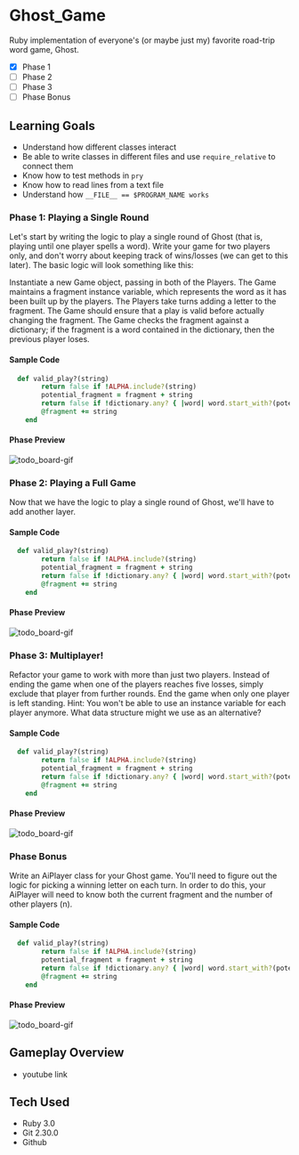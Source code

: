 # Ghost_Game
Ruby implementation of everyone's (or maybe just my) favorite road-trip word game, Ghost.
- [x] Phase 1
- [ ] Phase 2
- [ ] Phase 3
- [ ] Phase Bonus

## Learning Goals
- Understand how different classes interact
- Be able to write classes in different files and use ```require_relative``` to connect them
- Know how to test methods in ```pry```
- Know how to read lines from a text file
- Understand how ```__FILE__ == $PROGRAM_NAME works```

### Phase 1: Playing a Single Round
Let's start by writing the logic to play a single round of Ghost (that is, playing until one player spells a word). Write your game for two players only, and don't worry about keeping track of wins/losses (we can get to this later). The basic logic will look something like this:

Instantiate a new Game object, passing in both of the Players.
The Game maintains a fragment instance variable, which represents the word as it has been built up by the players.
The Players take turns adding a letter to the fragment. The Game should ensure that a play is valid before actually changing the fragment.
The Game checks the fragment against a dictionary; if the fragment is a word contained in the dictionary, then the previous player loses.

#### Sample Code
```Ruby
  def valid_play?(string)
        return false if !ALPHA.include?(string)
        potential_fragment = fragment + string
        return false if !dictionary.any? { |word| word.start_with?(potential_fragment) }
        @fragment += string
    end
```
#### Phase Preview
![todo_board-gif](https://media.giphy.com/media/xNgIWE7gNv21T99uhw/giphy.gif)

### Phase 2: Playing a Full Game
Now that we have the logic to play a single round of Ghost, we'll have to add another layer.

#### Sample Code
```Ruby
  def valid_play?(string)
        return false if !ALPHA.include?(string)
        potential_fragment = fragment + string
        return false if !dictionary.any? { |word| word.start_with?(potential_fragment) }
        @fragment += string
    end
```

#### Phase Preview
![todo_board-gif](https://media.giphy.com/media/xNgIWE7gNv21T99uhw/giphy.gif)

### Phase 3: Multiplayer!
Refactor your game to work with more than just two players. Instead of ending the game when one of the players reaches five losses, simply exclude that player from further rounds. End the game when only one player is left standing. Hint: You won't be able to use an instance variable for each player anymore. What data structure might we use as an alternative?

#### Sample Code
```Ruby
  def valid_play?(string)
        return false if !ALPHA.include?(string)
        potential_fragment = fragment + string
        return false if !dictionary.any? { |word| word.start_with?(potential_fragment) }
        @fragment += string
    end
```

#### Phase Preview
![todo_board-gif](https://media.giphy.com/media/xNgIWE7gNv21T99uhw/giphy.gif)

### Phase Bonus
Write an AiPlayer class for your Ghost game. You'll need to figure out the logic for picking a winning letter on each turn. In order to do this, your AiPlayer will need to know both the current fragment and the number of other players (n).

#### Sample Code
```Ruby
  def valid_play?(string)
        return false if !ALPHA.include?(string)
        potential_fragment = fragment + string
        return false if !dictionary.any? { |word| word.start_with?(potential_fragment) }
        @fragment += string
    end
```

#### Phase Preview
![todo_board-gif](https://media.giphy.com/media/xNgIWE7gNv21T99uhw/giphy.gif)

## Gameplay Overview
- youtube link

## Tech Used
- Ruby 3.0
- Git 2.30.0
- Github